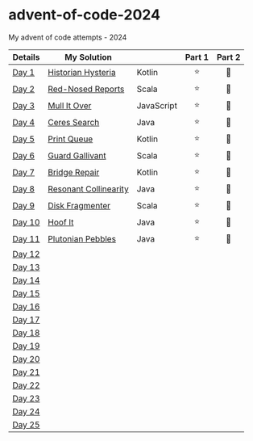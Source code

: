 # advent-of-code-2024
My advent of code attempts - 2024

| Details                                        | My Solution                              |            | Part 1 | Part 2 |
|------------------------------------------------|------------------------------------------|------------|:------:|:------:|
| [Day 1](https://adventofcode.com/2024/day/1)   | [Historian Hysteria](Day01/README.md)    | Kotlin     |   ⭐    |   🌟   |
| [Day 2](https://adventofcode.com/2024/day/2)   | [Red-Nosed Reports](Day02/README.md)     | Scala      |   ⭐    |   🌟   |
| [Day 3](https://adventofcode.com/2024/day/3)   | [Mull It Over](Day03/README.md)          | JavaScript |   ⭐    |   🌟   |
| [Day 4](https://adventofcode.com/2024/day/4)   | [Ceres Search](Day04/README.md)          | Java       |   ⭐    |   🌟   |
| [Day 5](https://adventofcode.com/2024/day/5)   | [Print Queue](Day05/README.md)           | Kotlin     |   ⭐    |   🌟   |
| [Day 6](https://adventofcode.com/2024/day/6)   | [Guard Gallivant](Day06/README.md)       | Scala      |   ⭐    |   🌟   |
| [Day 7](https://adventofcode.com/2024/day/7)   | [Bridge Repair](Day07/README.md)         | Kotlin     |   ⭐    |   🌟   |
| [Day 8](https://adventofcode.com/2024/day/8)   | [Resonant Collinearity](Day08/README.md) | Java       |   ⭐    |   🌟   |
| [Day 9](https://adventofcode.com/2024/day/9)   | [Disk Fragmenter](Day09/README.md)       | Scala      |   ⭐    |   🌟   |
| [Day 10](https://adventofcode.com/2024/day/10) | [Hoof It](Day10/README.md)               | Java       |   ⭐    |   🌟   |
| [Day 11](https://adventofcode.com/2024/day/11) | [Plutonian Pebbles](Day11/README.md)     | Java       |   ⭐    |   🌟   |
| [Day 12](https://adventofcode.com/2024/day/12) |                                          |            |        |        |
| [Day 13](https://adventofcode.com/2024/day/13) |                                          |            |        |        |
| [Day 14](https://adventofcode.com/2024/day/14) |                                          |            |        |        |
| [Day 15](https://adventofcode.com/2024/day/15) |                                          |            |        |        |
| [Day 16](https://adventofcode.com/2024/day/16) |                                          |            |        |        |
| [Day 17](https://adventofcode.com/2024/day/17) |                                          |            |        |        |
| [Day 18](https://adventofcode.com/2024/day/18) |                                          |            |        |        |
| [Day 19](https://adventofcode.com/2024/day/19) |                                          |            |        |        |
| [Day 20](https://adventofcode.com/2024/day/20) |                                          |            |        |        |
| [Day 21](https://adventofcode.com/2024/day/21) |                                          |            |        |        |
| [Day 22](https://adventofcode.com/2024/day/22) |                                          |            |        |        |
| [Day 23](https://adventofcode.com/2024/day/23) |                                          |            |        |        |
| [Day 24](https://adventofcode.com/2024/day/24) |                                          |            |        |        |
| [Day 25](https://adventofcode.com/2024/day/25) |                                          |            |        |        |
